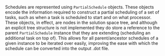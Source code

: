 Schedules are represented using `PartialSchedule` objects. These objects encode the information required to construct a partial scheduling of a set of tasks, such as when a task is scheduled to start and on what processor. These objects, in effect, are nodes in the solution space tree, and although an explicit tree structure is not implemented they do store a reference to the parent `PartialSchedule` instance that they are extending (scheduling an additional task on top of). This allows for all parent/ancestor schedules of a given instance to be iterated over easily, improving the ease with which the schedule can be converted into the output .dot file.